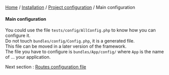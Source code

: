 [Home](../../../README.md) / [Installation](../../configuration.md) / [Project configuration](../projectConfiguration.md) / Main configuration

#### Main configuration

You could use the file `tests/config/AllConfig.php` to know how you can configure it.<br>
Do not touch `bundles/config/Config.php`, it is a generated file.<br>
This file can be moved in a later version of the framework.<br>
The file you have to configure is `bundles/App/config/` where `App` is the name of ... your application.

Next section : [Routes configuration file](routesConfiguration.md)